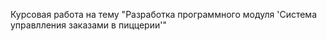 Курсовая работа на тему "Разработка программного модуля  'Система управлления заказами в пиццерии'"
 
 

